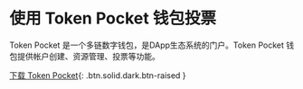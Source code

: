 使用 **Token Pocket** 钱包投票
===
Token Pocket 是一个多链数字钱包，是DApp生态系统的门户。Token Pocket 钱包提供帐户创建、资源管理、投票等功能。

[下载 Token Pocket](https://www.tokenpocket.pro/){: .btn.solid.dark.btn-raised }